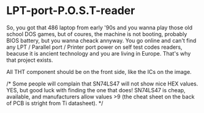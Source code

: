 # LPT-port-P.O.S.T-reader


So, you got that 486 laptop from early '90s and you wanna play those old school DOS games, but of coures, the machine is not booting, probably BIOS battery, but you wanna cheack annyway. You go online and can't find any LPT / Parallel port / Printer port power on self test codes readers, beacuse it is ancient technology and you are living in Europe. That's why that project exists.


All THT component should be on the front side, like the ICs on the image.


/*
Some people will complain that SN74LS47 will not show nice HEX values. YES, but good luck with finding the one that does! SN74LS47 is cheap, available, and manufacturers allow values >9 (the cheat sheet on the back of PCB is stright from Ti datasheet).
*/
